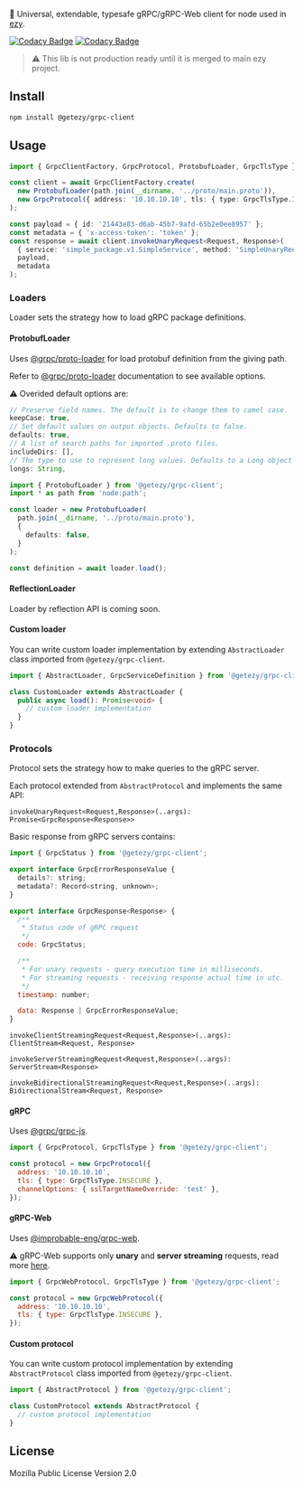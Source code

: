 🛵 Universal, extendable, typesafe gRPC/gRPC-Web client for node used in [ezy](https://github.com/getezy/ezy).

[![Codacy Badge](https://app.codacy.com/project/badge/Grade/731941e4ddcb4fc7aa675d51dfb55f51)](https://www.codacy.com/gh/getezy/grpc-client/dashboard?utm_source=github.com&amp;utm_medium=referral&amp;utm_content=getezy/grpc-client&amp;utm_campaign=Badge_Grade)
[![Codacy Badge](https://app.codacy.com/project/badge/Coverage/731941e4ddcb4fc7aa675d51dfb55f51)](https://www.codacy.com/gh/getezy/grpc-client/dashboard?utm_source=github.com&amp;utm_medium=referral&amp;utm_content=getezy/grpc-client&amp;utm_campaign=Badge_Coverage)

> ⚠️ This lib is not production ready until it is merged to main ezy project.

## Install
```bash
npm install @getezy/grpc-client
```

## Usage
```ts
import { GrpcClientFactory, GrpcProtocol, ProtobufLoader, GrpcTlsType } from '@getezy/grpc-client';

const client = await GrpcClientFactory.create(
  new ProtobufLoader(path.join(__dirname, '../proto/main.proto')),
  new GrpcProtocol({ address: '10.10.10.10', tls: { type: GrpcTlsType.INSECURE } })
);

const payload = { id: '21443e83-d6ab-45b7-9afd-65b2e0ee8957' };
const metadata = { 'x-access-token': 'token' };
const response = await client.invokeUnaryRequest<Request, Response>(
  { service: 'simple_package.v1.SimpleService', method: 'SimpleUnaryRequest' },
  payload,
  metadata
);
```

### Loaders
Loader sets the strategy how to load gRPC package definitions.

#### ProtobufLoader
Uses [@grpc/proto-loader](https://www.npmjs.com/package/@grpc/proto-loader) for load protobuf definition from the giving path.

Refer to [@grpc/proto-loader](https://www.npmjs.com/package/@grpc/proto-loader) documentation to see available options.

⚠️ Overided default options are:
```js
// Preserve field names. The default is to change them to camel case.
keepCase: true,
// Set default values on output objects. Defaults to false.
defaults: true,
// A list of search paths for imported .proto files.
includeDirs: [],
// The type to use to represent long values. Defaults to a Long object type.
longs: String,
```

```ts
import { ProtobufLoader } from '@getezy/grpc-client';
import * as path from 'node:path';

const loader = new ProtobufLoader(
  path.join(__dirname, '../proto/main.proto'),
  {
    defaults: false,
  }
);

const definition = await loader.load();
```

#### ReflectionLoader
Loader by reflection API is coming soon.

#### Custom loader
You can write custom loader implementation by extending `AbstractLoader` class imported from `@getezy/grpc-client`.

```ts
import { AbstractLoader, GrpcServiceDefinition } from '@getezy/grpc-client';

class CustomLoader extends AbstractLoader {
  public async load(): Promise<void> {
    // custom loader implementation
  }
}
```

### Protocols

Protocol sets the strategy how to make queries to the gRPC server.

Each protocol extended from `AbstractProtocol` and implements the same API:

`invokeUnaryRequest<Request,Response>(..args): Promise<GrpcResponse<Response>>`

Basic response from gRPC servers contains:
```js
import { GrpcStatus } from '@getezy/grpc-client';

export interface GrpcErrorResponseValue {
  details?: string;
  metadata?: Record<string, unknown>;
}

export interface GrpcResponse<Response> {
  /**
   * Status code of gRPC request
   */
  code: GrpcStatus;

  /**
   * For unary requests - query execution time in milliseconds.
   * For streaming requests - receiving response actual time in utc.
   */
  timestamp: number;

  data: Response | GrpcErrorResponseValue;
}
```

`invokeClientStreamingRequest<Request,Response>(..args): ClientStream<Request, Response>`

`invokeServerStreamingRequest<Request,Response>(..args): ServerStream<Response>`

`invokeBidirectionalStreamingRequest<Request,Response>(..args): BidirectionalStream<Request, Response>`

#### gRPC
Uses [@grpc/grpc-js](https://www.npmjs.com/package/@grpc/grpc-js).

```js
import { GrpcProtocol, GrpcTlsType } from '@getezy/grpc-client';

const protocol = new GrpcProtocol({
  address: '10.10.10.10',
  tls: { type: GrpcTlsType.INSECURE },
  channelOptions: { sslTargetNameOverride: 'test' },
});
```

#### gRPC-Web
Uses [@improbable-eng/grpc-web](https://www.npmjs.com/package/@improbable-eng/grpc-web).

⚠️ gRPC-Web supports only **unary** and **server streaming** requests, read more [here](https://github.com/grpc/grpc-web/blob/master/doc/streaming-roadmap.md#client-streaming-and-half-duplex-streaming).

```js
import { GrpcWebProtocol, GrpcTlsType } from '@getezy/grpc-client';

const protocol = new GrpcWebProtocol({
  address: '10.10.10.10',
  tls: { type: GrpcTlsType.INSECURE },
});
```

#### Custom protocol
You can write custom protocol implementation by extending `AbstractProtocol` class imported from `@getezy/grpc-client`.

```ts
import { AbstractProtocol } from '@getezy/grpc-client';

class CustomProtocol extends AbstractProtocol {
  // custom protocol implementation
}
```

## License
Mozilla Public License Version 2.0
